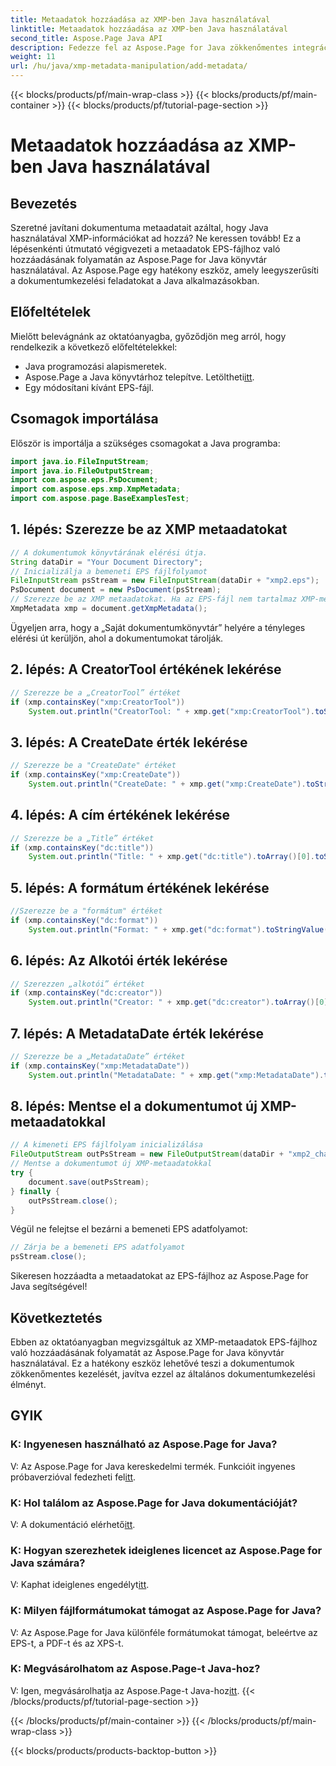 ```yaml
---
title: Metaadatok hozzáadása az XMP-ben Java használatával
linktitle: Metaadatok hozzáadása az XMP-ben Java használatával
second_title: Aspose.Page Java API
description: Fedezze fel az Aspose.Page for Java zökkenőmentes integrációját, és tanulja meg, hogyan adhat hozzá XMP-metaadatokat könnyedén EPS-fájljaihoz. Emelje fel dokumentumkezelési játékát még ma!
weight: 11
url: /hu/java/xmp-metadata-manipulation/add-metadata/
---
```


{{< blocks/products/pf/main-wrap-class >}}
{{< blocks/products/pf/main-container >}}
{{< blocks/products/pf/tutorial-page-section >}}

# Metaadatok hozzáadása az XMP-ben Java használatával

## Bevezetés
Szeretné javítani dokumentuma metaadatait azáltal, hogy Java használatával XMP-információkat ad hozzá? Ne keressen tovább! Ez a lépésenkénti útmutató végigvezeti a metaadatok EPS-fájlhoz való hozzáadásának folyamatán az Aspose.Page for Java könyvtár használatával. Az Aspose.Page egy hatékony eszköz, amely leegyszerűsíti a dokumentumkezelési feladatokat a Java alkalmazásokban.
## Előfeltételek
Mielőtt belevágnánk az oktatóanyagba, győződjön meg arról, hogy rendelkezik a következő előfeltételekkel:
- Java programozási alapismeretek.
-  Aspose.Page a Java könyvtárhoz telepítve. Letöltheti[itt](https://releases.aspose.com/page/java/).
- Egy módosítani kívánt EPS-fájl.
## Csomagok importálása
Először is importálja a szükséges csomagokat a Java programba:
```java
import java.io.FileInputStream;
import java.io.FileOutputStream;
import com.aspose.eps.PsDocument;
import com.aspose.eps.xmp.XmpMetadata;
import com.aspose.page.BaseExamplesTest;
```
## 1. lépés: Szerezze be az XMP metaadatokat
```java
// A dokumentumok könyvtárának elérési útja.
String dataDir = "Your Document Directory";
// Inicializálja a bemeneti EPS fájlfolyamot
FileInputStream psStream = new FileInputStream(dataDir + "xmp2.eps");
PsDocument document = new PsDocument(psStream);
// Szerezze be az XMP metaadatokat. Ha az EPS-fájl nem tartalmaz XMP-metaadatokat, egy újat hoz létre a PS-metaadat-megjegyzések értékei alapján (%%Creator, %%CreateDate, %%Title stb.)
XmpMetadata xmp = document.getXmpMetadata();
```
Ügyeljen arra, hogy a „Saját dokumentumkönyvtár” helyére a tényleges elérési út kerüljön, ahol a dokumentumokat tárolják.

## 2. lépés: A CreatorTool értékének lekérése
```java
// Szerezze be a „CreatorTool” értéket
if (xmp.containsKey("xmp:CreatorTool"))
    System.out.println("CreatorTool: " + xmp.get("xmp:CreatorTool").toStringValue());
```
## 3. lépés: A CreateDate érték lekérése
```java
// Szerezze be a "CreateDate" értéket
if (xmp.containsKey("xmp:CreateDate"))
    System.out.println("CreateDate: " + xmp.get("xmp:CreateDate").toStringValue());
```
## 4. lépés: A cím értékének lekérése
```java
// Szerezze be a „Title” értéket
if (xmp.containsKey("dc:title"))
    System.out.println("Title: " + xmp.get("dc:title").toArray()[0].toStringValue());
```
## 5. lépés: A formátum értékének lekérése
```java
//Szerezze be a "formátum" értéket
if (xmp.containsKey("dc:format"))
    System.out.println("Format: " + xmp.get("dc:format").toStringValue());
```
## 6. lépés: Az Alkotói érték lekérése
```java
// Szerezzen „alkotói” értéket
if (xmp.containsKey("dc:creator"))
    System.out.println("Creator: " + xmp.get("dc:creator").toArray()[0].toStringValue());
```
## 7. lépés: A MetadataDate érték lekérése
```java
// Szerezze be a „MetadataDate” értéket
if (xmp.containsKey("xmp:MetadataDate"))
    System.out.println("MetadataDate: " + xmp.get("xmp:MetadataDate").toStringValue());
```
## 8. lépés: Mentse el a dokumentumot új XMP-metaadatokkal
```java
// A kimeneti EPS fájlfolyam inicializálása
FileOutputStream outPsStream = new FileOutputStream(dataDir + "xmp2_changed.eps");
// Mentse a dokumentumot új XMP-metaadatokkal
try {			
    document.save(outPsStream);
} finally {
    outPsStream.close();
}
```
Végül ne felejtse el bezárni a bemeneti EPS adatfolyamot:
```java
// Zárja be a bemeneti EPS adatfolyamot
psStream.close();
```
Sikeresen hozzáadta a metaadatokat az EPS-fájlhoz az Aspose.Page for Java segítségével!
## Következtetés
Ebben az oktatóanyagban megvizsgáltuk az XMP-metaadatok EPS-fájlhoz való hozzáadásának folyamatát az Aspose.Page for Java könyvtár használatával. Ez a hatékony eszköz lehetővé teszi a dokumentumok zökkenőmentes kezelését, javítva ezzel az általános dokumentumkezelési élményt.
## GYIK
### K: Ingyenesen használható az Aspose.Page for Java?
 V: Az Aspose.Page for Java kereskedelmi termék. Funkcióit ingyenes próbaverzióval fedezheti fel[itt](https://releases.aspose.com/).
### K: Hol találom az Aspose.Page for Java dokumentációját?
 V: A dokumentáció elérhető[itt](https://reference.aspose.com/page/java/).
### K: Hogyan szerezhetek ideiglenes licencet az Aspose.Page for Java számára?
 V: Kaphat ideiglenes engedélyt[itt](https://purchase.aspose.com/temporary-license/).
### K: Milyen fájlformátumokat támogat az Aspose.Page for Java?
V: Az Aspose.Page for Java különféle formátumokat támogat, beleértve az EPS-t, a PDF-t és az XPS-t.
### K: Megvásárolhatom az Aspose.Page-t Java-hoz?
 V: Igen, megvásárolhatja az Aspose.Page-t Java-hoz[itt](https://purchase.aspose.com/buy).
{{< /blocks/products/pf/tutorial-page-section >}}

{{< /blocks/products/pf/main-container >}}
{{< /blocks/products/pf/main-wrap-class >}}

{{< blocks/products/products-backtop-button >}}
